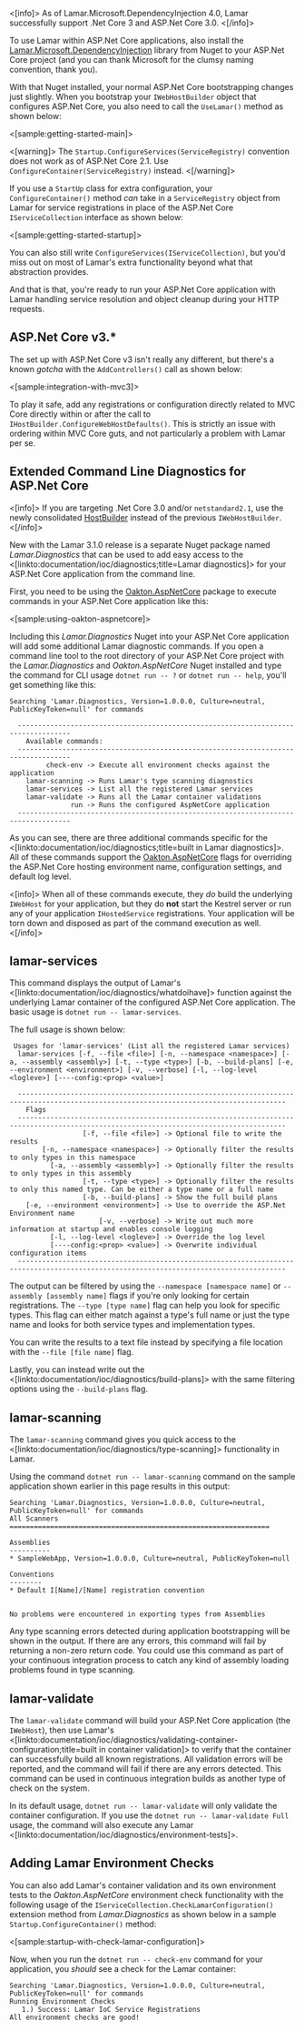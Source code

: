 <!--title:Integration with ASP.Net Core-->

<[info]>
As of Lamar.Microsoft.DependencyInjection 4.0, Lamar successfully support .Net Core 3 and ASP.Net Core 3.0.
<[/info]>

To use Lamar within ASP.Net Core applications, also install the [Lamar.Microsoft.DependencyInjection](https://www.nuget.org/packages/Lamar.Microsoft.DependencyInjection/) library from Nuget to your ASP.Net Core project (and you can thank Microsoft for the clumsy naming convention, thank you).

With that Nuget installed, your normal ASP.Net Core bootstrapping changes just slightly. When you bootstrap your `IWebHostBuilder` object
that configures ASP.Net Core, you also need to call the `UseLamar()` method as shown below:

<[sample:getting-started-main]>

<[warning]>
The `Startup.ConfigureServices(ServiceRegistry)` convention does not work as of ASP.Net Core 2.1. Use `ConfigureContainer(ServiceRegistry)` instead.
<[/warning]>

If you use a `StartUp` class for extra configuration, your `ConfigureContainer()` method *can* take in a `ServiceRegistry` object from Lamar for service registrations in place of the ASP.Net Core `IServiceCollection` interface as shown below:

<[sample:getting-started-startup]>

You can also still write `ConfigureServices(IServiceCollection)`, but you'd miss out on most of Lamar's extra functionality beyond what that abstraction
provides.

And that is that, you're ready to run your ASP.Net Core application with Lamar handling service resolution and object cleanup during your
HTTP requests.

## ASP.Net Core v3.*

The set up with ASP.Net Core v3 isn't really any different, but there's a known *gotcha* with the `AddControllers()` call as shown below:

<[sample:integration-with-mvc3]>

To play it safe, add any registrations or configuration directly related to MVC Core directly within or after the call to `IHostBuilder.ConfigureWebHostDefaults()`. This is strictly an issue with ordering within MVC Core guts, and not particularly a problem with Lamar per se.


## Extended Command Line Diagnostics for ASP.Net Core

<[info]>
If you are targeting .Net Core 3.0 and/or `netstandard2.1`, use the newly consolidated [HostBuilder](https://docs.microsoft.com/en-us/aspnet/core/fundamentals/host/generic-host?view=aspnetcore-3.0) instead of the previous `IWebHostBuilder`.
<[/info]>

New with the Lamar 3.1.0 release is a separate Nuget package named *Lamar.Diagnostics* that can be used to add easy access to the <[linkto:documentation/ioc/diagnostics;title=Lamar diagnostics]> for your ASP.Net Core application from the command line.

First, you need to be using the [Oakton.AspNetCore](https://jasperfx.github.io/oakton/documentation/aspnetcore/) package to execute commands in your ASP.Net Core application like this:

<[sample:using-oakton-aspnetcore]>

Including this *Lamar.Diagnostics* Nuget into your ASP.Net Core application will add some additional Lamar diagnostic commands. If you open a command line tool to the root directory of your ASP.Net Core project
with the *Lamar.Diagnostics* and *Oakton.AspNetCore* Nuget installed and type the command for CLI usage `dotnet run -- ?` or `dotnet run -- help`, you'll get something like this:

```
Searching 'Lamar.Diagnostics, Version=1.0.0.0, Culture=neutral, PublicKeyToken=null' for commands

  -----------------------------------------------------------------------------------
    Available commands:
  -----------------------------------------------------------------------------------
         check-env -> Execute all environment checks against the application
    lamar-scanning -> Runs Lamar's type scanning diagnostics
    lamar-services -> List all the registered Lamar services
    lamar-validate -> Runs all the Lamar container validations
               run -> Runs the configured AspNetCore application
  -----------------------------------------------------------------------------------
```

As you can see, there are three additional commands specific for the <[linkto:documentation/ioc/diagnostics;title=built in Lamar diagnostics]>. All of these commands support the [Oakton.AspNetCore](https://jasperfx.github.io/oakton/documentation/aspnetcore/) flags for overriding the ASP.Net Core hosting environment name, configuration settings, and default log level.

<[info]>
When all of these commands execute, they *do* build the underlying `IWebHost` for your application, but they do **not** start the Kestrel server or run any of your application `IHostedService` registrations. Your application will be 
torn down and disposed as part of the command execution as well.
<[/info]>

## lamar-services 

This command displays the output of Lamar's <[linkto:documentation/ioc/diagnostics/whatdoihave]> function against the underlying Lamar container of the configured ASP.Net Core application. The basic usage is `dotnet run -- lamar-services`.

The full usage is shown below:

```
 Usages for 'lamar-services' (List all the registered Lamar services)
  lamar-services [-f, --file <file>] [-n, --namespace <namespace>] [-a, --assembly <assembly>] [-t, --type <type>] [-b, --build-plans] [-e, --environment <environment>] [-v, --verbose] [-l, --log-level <logleve>] [----config:<prop> <value>]

  ----------------------------------------------------------------------------------------------------------------------------------------
    Flags
  ----------------------------------------------------------------------------------------------------------------------------------------
                  [-f, --file <file>] -> Optional file to write the results
        [-n, --namespace <namespace>] -> Optionally filter the results to only types in this namespace
          [-a, --assembly <assembly>] -> Optionally filter the results to only types in this assembly
                  [-t, --type <type>] -> Optionally filter the results to only this named type. Can be either a type name or a full name
                  [-b, --build-plans] -> Show the full build plans
    [-e, --environment <environment>] -> Use to override the ASP.Net Environment name
                      [-v, --verbose] -> Write out much more information at startup and enables console logging
          [-l, --log-level <logleve>] -> Override the log level
          [----config:<prop> <value>] -> Overwrite individual configuration items
  ----------------------------------------------------------------------------------------------------------------------------------------
```

The output can be filtered by using the `--namespace [namespace name]` or `--assembly [assembly name]` flags if you're only looking for certain registrations.
The `--type [type name]` flag can help you look for specific types. This flag can either match against a type's full name or just the type name and looks for both service types and implementation types.

You can write the results to a text file instead by specifying a file location with the `--file [file name]` flag.

Lastly, you can instead write out the <[linkto:documentation/ioc/diagnostics/build-plans]> with the same filtering options using the `--build-plans` flag.

## lamar-scanning

The `lamar-scanning` command gives you quick access to the <[linkto:documentation/ioc/diagnostics/type-scanning]> functionality in Lamar.

Using the command `dotnet run -- lamar-scanning` command on the sample application shown earlier in this page results in this output:

```
Searching 'Lamar.Diagnostics, Version=1.0.0.0, Culture=neutral, PublicKeyToken=null' for commands
All Scanners
================================================================

Assemblies
----------
* SampleWebApp, Version=1.0.0.0, Culture=neutral, PublicKeyToken=null

Conventions
--------
* Default I[Name]/[Name] registration convention


No problems were encountered in exporting types from Assemblies
```

Any type scanning errors detected during application bootstrapping will be shown in the output. If there are any errors, this command will fail by returning a non-zero
return code. You could use this command as part of your continuous integration process to catch any kind of assembly loading problems found in type scanning.

## lamar-validate

The `lamar-validate` command will build your ASP.Net Core application (the `IWebHost`), then use Lamar's <[linkto:documentation/ioc/diagnostics/validating-container-configuration;title=built in container validation]> to verify
that the container can successfully build all known registrations. All validation errors will be reported, and the command will fail if there are any errors detected. This command can be used in continuous integration builds as another type of check on the system. 

In its default usage, `dotnet run -- lamar-validate` will only validate the container configuration. If you use the `dotnet run -- lamar-validate Full` usage, the command will also execute any Lamar <[linkto:documentation/ioc/diagnostics/environment-tests]>.

## Adding Lamar Environment Checks

You can also add Lamar's container validation and its own environment tests to the *Oakton.AspNetCore* environment check functionality with the following usage of the `IServiceCollection.CheckLamarConfiguration()` extension method from *Lamar.Diagnostics* as shown below
in a sample `Startup.ConfigureContainer()` method:

<[sample:startup-with-check-lamar-configuration]>

Now, when you run the `dotnet run -- check-env` command for your application, you *should* see a check for the Lamar container:

```
Searching 'Lamar.Diagnostics, Version=1.0.0.0, Culture=neutral, PublicKeyToken=null' for commands
Running Environment Checks
   1.) Success: Lamar IoC Service Registrations
All environment checks are good!

```
